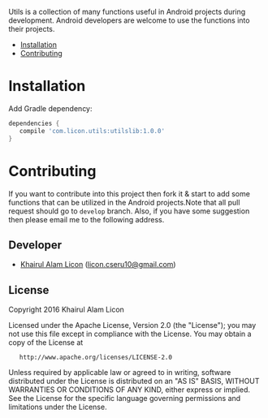 Utils is a collection of many functions useful in Android projects during development. Android developers are welcome to use the functions into their projects.

* [Installation](#Installation)
* [Contributing](#contributing)

# Installation

Add Gradle dependency:

```gradle
dependencies {
   compile 'com.licon.utils:utilslib:1.0.0'
}
```

# Contributing
If you want to contribute into this project then fork it & start to add some functions that can be utilized in the Android projects.Note that all pull request should go to `develop` branch. Also, if you have some suggestion then please email me to the following address.

Developer
---------

* [Khairul Alam Licon](https://github.com/liconrepo) (<licon.cseru10@gmail.com>)


License
--------

   Copyright 2016 Khairul Alam Licon

   Licensed under the Apache License, Version 2.0 (the "License");
   you may not use this file except in compliance with the License.
   You may obtain a copy of the License at

       http://www.apache.org/licenses/LICENSE-2.0

   Unless required by applicable law or agreed to in writing, software
   distributed under the License is distributed on an "AS IS" BASIS,
   WITHOUT WARRANTIES OR CONDITIONS OF ANY KIND, either express or implied.
   See the License for the specific language governing permissions and
   limitations under the License.